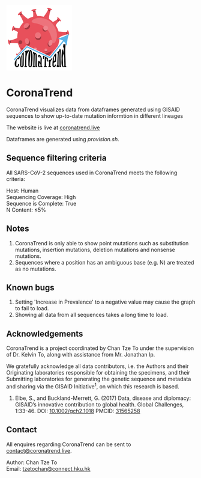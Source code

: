 [<img src="assets/images/CoronaTrend Logo.png" width="175" height="175">](https://coronatrend.live)

# CoronaTrend #

CoronaTrend visualizes data from dataframes generated using GISAID sequences to show up-to-date mutation informtion in different lineages

The website is live at [coronatrend.live](https://coronatrend.live)

Dataframes are generated using _provision.sh_.

## Sequence filtering criteria ##
All SARS-CoV-2 sequences used in CoronaTrend meets the following criteria:

Host: Human\
Sequencing Coverage: High\
Sequence is Complete: True\
N Content: ≤5%

## Notes ##
1. CoronaTrend is only able to show point mutations such as substitution mutations, insertion mutations, deletion mutations and nonsense mutations.
2. Sequences where a position has an ambiguous base (e.g. N) are treated as no mutations.

## Known bugs ##

1. Setting 'Increase in Prevalence' to a negative value may cause the graph to fail to load.
2. Showing all data from all sequences takes a long time to load.
   
## Acknowledgements ##

CoronaTrend is a project coordinated by Chan Tze To under the supervision of Dr. Kelvin To, along with assistance from Mr. Jonathan Ip.

We gratefully acknowledge all data contributors, i.e. the Authors and their Originating laboratories responsible for obtaining the specimens, and their Submitting laboratories for generating the genetic sequence and metadata and sharing via the GISAID Initiative<sup>1</sup>, on which this research is based.

1) Elbe, S., and Buckland-Merrett, G. (2017) Data, disease and diplomacy: GISAID’s innovative contribution to global health. Global Challenges, 1:33-46. DOI: [10.1002/gch2.1018](https://dx.doi.org/10.1002/gch2.1018) PMCID: [31565258](https://www.ncbi.nlm.nih.gov/pmc/articles/PMC6607375/)

## Contact ##
All enquires regarding CoronaTrend can be sent to contact@coronatrend.live.

Author: Chan Tze To\
Email: tzetochan@connect.hku.hk 


